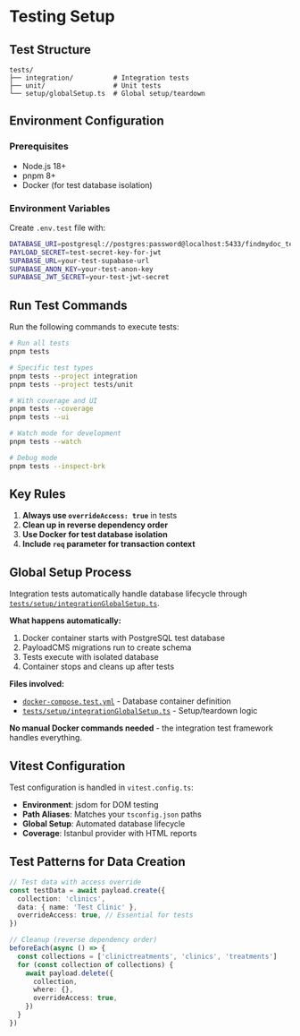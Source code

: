 # Testing Setup

## Test Structure

```
tests/
├── integration/          # Integration tests
├── unit/                 # Unit tests  
└── setup/globalSetup.ts  # Global setup/teardown
```

## Environment Configuration

### Prerequisites
- Node.js 18+
- pnpm 8+
- Docker (for test database isolation)

### Environment Variables
Create `.env.test` file with:
```bash
DATABASE_URI=postgresql://postgres:password@localhost:5433/findmydoc_test
PAYLOAD_SECRET=test-secret-key-for-jwt
SUPABASE_URL=your-test-supabase-url
SUPABASE_ANON_KEY=your-test-anon-key
SUPABASE_JWT_SECRET=your-test-jwt-secret
```

## Run Test Commands

Run the following commands to execute tests:

```bash
# Run all tests
pnpm tests

# Specific test types
pnpm tests --project integration
pnpm tests --project tests/unit

# With coverage and UI
pnpm tests --coverage
pnpm tests --ui

# Watch mode for development
pnpm tests --watch

# Debug mode
pnpm tests --inspect-brk
```

## Key Rules

1. **Always use `overrideAccess: true`** in tests
2. **Clean up in reverse dependency order** 
3. **Use Docker for test database isolation**
4. **Include `req` parameter for transaction context**


## Global Setup Process

Integration tests automatically handle database lifecycle through [`tests/setup/integrationGlobalSetup.ts`](../../tests/setup/integrationGlobalSetup.ts).

**What happens automatically:**
1. Docker container starts with PostgreSQL test database
2. PayloadCMS migrations run to create schema
3. Tests execute with isolated database
4. Container stops and cleans up after tests

**Files involved:**
- [`docker-compose.test.yml`](../../docker-compose.test.yml) - Database container definition
- [`tests/setup/integrationGlobalSetup.ts`](../../tests/setup/integrationGlobalSetup.ts) - Setup/teardown logic

**No manual Docker commands needed** - the integration test framework handles everything.

## Vitest Configuration

Test configuration is handled in `vitest.config.ts`:
- **Environment**: jsdom for DOM testing
- **Path Aliases**: Matches your `tsconfig.json` paths
- **Global Setup**: Automated database lifecycle
- **Coverage**: Istanbul provider with HTML reports

## Test Patterns for Data Creation

```typescript
// Test data with access override
const testData = await payload.create({
  collection: 'clinics',
  data: { name: 'Test Clinic' },
  overrideAccess: true, // Essential for tests
})

// Cleanup (reverse dependency order)
beforeEach(async () => {
  const collections = ['clinictreatments', 'clinics', 'treatments']
  for (const collection of collections) {
    await payload.delete({
      collection,
      where: {},
      overrideAccess: true,
    })
  }
})
```
